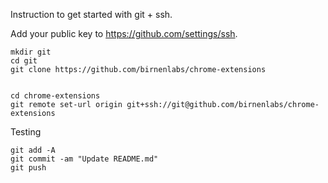 Instruction to get started with git + ssh.

Add your public key to https://github.com/settings/ssh.

```shell
mkdir git
cd git
git clone https://github.com/birnenlabs/chrome-extensions


cd chrome-extensions
git remote set-url origin git+ssh://git@github.com/birnenlabs/chrome-extensions
```

Testing

```shell
git add -A
git commit -am "Update README.md"
git push
```
